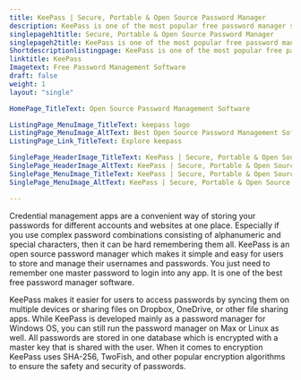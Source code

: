```yaml
---
title: KeePass | Secure, Portable & Open Source Password Manager
description: KeePass is one of the most popular free password manager software mainly developed for Windows. It also supports MacOS, Linux, Android and IOS.
singlepageh1title: Secure, Portable & Open Source Password Manager
singlepageh2title: KeePass is one of the most popular free password manager software mainly developed for Windows. It also supports MacOS, Linux, Android and IOS.
Shortdescriptionlistingpage: KeePass is one of the most popular free password manager software mainly developed for Windows. It also supports MacOS, Linux, Android and IOS.
linktitle: KeePass
Imagetext: Free Password Management Software
draft: false
weight: 1
layout: "single"

HomePage_TitleText: Open Source Password Management Software

ListingPage_MenuImage_TitleText: keepass logo
ListingPage_MenuImage_AltText: Best Open Source Password Management Software
ListingPage_Link_TitleText: Explore keepass

SinglePage_HeaderImage_TitleText: KeePass | Secure, Portable & Open Source Password Manager
SinglePage_HeaderImage_AltText: KeePass | Secure, Portable & Open Source Password Manager
SinglePage_MenuImage_TitleText: KeePass | Secure, Portable & Open Source Password Manager
SinglePage_MenuImage_AltText: KeePass | Secure, Portable & Open Source Password Manager

---
```


Credential management apps are a convenient way of storing your passwords for different accounts and websites at one place. Especially if you use complex password combinations consisting of alphanumeric and special characters, then it can be hard remembering them all. KeePass is an open source password manager which makes it simple and easy for users to store and manage their usernames and passwords. You just need to remember one master password to login into any app. It is one of the best free password manager software.

KeePass makes it easier for users to access passwords by syncing them on multiple devices or sharing files on Dropbox, OneDrive, or other file sharing apps. While KeePass is developed mainly as a password manager for Windows OS, you can still run the password manager on Max or Linux as well. All passwords are stored in one database which is encrypted with a master key that is shared with the user. When it comes to encryption KeePass uses SHA-256, TwoFish, and other popular encryption algorithms to ensure the safety and security of passwords.